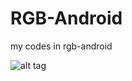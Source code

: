 # RGB-Android

my codes in rgb-android

![alt tag](http://1.bp.blogspot.com/--ThM08u90-8/UQwZLrruBjI/AAAAAAAAAYY/sPEAAdCPJI0/s320/rgb.jpg)
